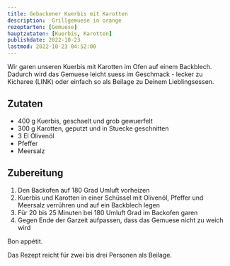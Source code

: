 ```yaml
---
title: Gebackener Kuerbis mit Karotten
description:  Grillgemuese in orange
rezeptarten: [Gemuese]
hauptzutaten: [Kuerbis, Karotten]
publishdate: 2022-10-23
lastmod: 2022-10-23 04:52:00
---
```


Wir garen unseren Kuerbis mit Karotten im Ofen auf einem Backblech. Dadurch wird das Gemuese leicht suess im Geschmack - lecker zu Kicharee (LINK) oder einfach so als Beilage zu Deinem Lieblingsessen.

## Zutaten

- 400 g Kuerbis, geschaelt und grob gewuerfelt
- 300 g Karotten, geputzt und in Stuecke geschnitten
- 3 El Olivenöl
- Pfeffer
- Meersalz


## Zubereitung

1. Den Backofen auf 180 Grad Umluft vorheizen
2. Kuerbis und Karotten in einer Schüssel mit Olivenöl, Pfeffer und Meersalz verrühren und auf ein Backblech legen
3. Für 20 bis 25 Minuten bei 180 Umluft Grad im Backofen garen
4. Gegen Ende der Garzeit aufpassen, dass das Gemuese nicht zu weich wird


Bon appétit.

Das Rezept reicht für zwei bis drei Personen als Beilage. 
